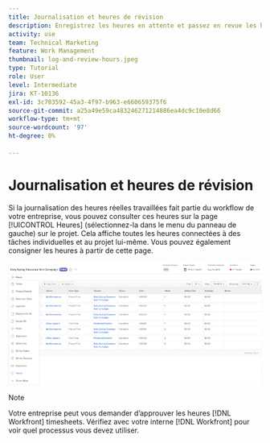 ```yaml
---
title: Journalisation et heures de révision
description: Enregistrez les heures en attente et passez en revue les heures consignées avant de fermer le projet dans [!DNL  Workfront].
activity: use
team: Technical Marketing
feature: Work Management
thumbnail: log-and-review-hours.jpeg
type: Tutorial
role: User
level: Intermediate
jira: KT-10136
exl-id: 3c783592-45a3-4f97-b963-e660659375f6
source-git-commit: a25a49e59ca483246271214886ea4dc9c10e8d66
workflow-type: tm+mt
source-wordcount: '97'
ht-degree: 0%

---
```


# Journalisation et heures de révision

Si la journalisation des heures réelles travaillées fait partie du workflow de votre entreprise, vous pouvez consulter ces heures sur la page [!UICONTROL Heures] (sélectionnez-la dans le menu du panneau de gauche) sur le projet. Cela affiche toutes les heures connectées à des tâches individuelles et au projet lui-même. Vous pouvez également consigner les heures à partir de cette page.

![Page Heures affichant les entrées d’heure](assets/planner-fund-log-and-review-hours.png)

>[!NOTE]
>
>Votre entreprise peut vous demander d’approuver les heures [!DNL Workfront] timesheets. Vérifiez avec votre interne [!DNL Workfront] pour voir quel processus vous devez utiliser.

<!---
learn more url
Log time
--->
